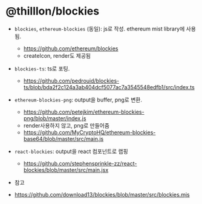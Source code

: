 # @thilllon/blockies

- `blockies`, `ethereum-blockies` (동일): js로 작성. ethereum mist library에 사용됨.

  - https://github.com/ethereum/blockies
  - createIcon, render도 제공됨

- `blockies-ts`: ts로 포팅.

  - https://github.com/pedrouid/blockies-ts/blob/bda2f2c124a3ab404dcf5077ac7a3545548edfb1/src/index.ts

- `ethereum-blockies-png`: output을 buffer, png로 변환.

  - https://github.com/petejkim/ethereum-blockies-png/blob/master/index.js
  - render사용하지 않고, png로 만들어줌
  - https://github.com/MyCryptoHQ/ethereum-blockies-base64/blob/master/src/main.js

- `react-blockies`: output을 react 컴포넌트로 랩핑

  - https://github.com/stephensprinkle-zz/react-blockies/blob/master/src/main.jsx

- 참고
- https://github.com/download13/blockies/blob/master/src/blockies.mjs
  <!-- return 'data:image/png;base64,' + buf.toString('base64') -->
